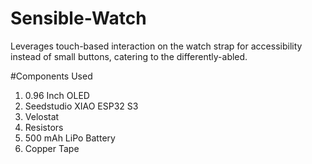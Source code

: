 # Sensible-Watch
Leverages touch-based interaction on the watch strap for accessibility instead of small buttons, catering to the differently-abled.

#Components Used
1. 0.96 Inch OLED
2. Seedstudio XIAO ESP32 S3
3. Velostat
4. Resistors
5. 500 mAh LiPo Battery
6. Copper Tape
